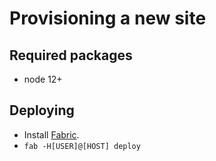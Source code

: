 # Provisioning a new site

## Required packages

- node 12+

## Deploying

- Install [Fabric](https://www.fabfile.org/).
- `fab -H[USER]@[HOST] deploy`
